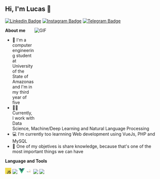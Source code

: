 ## Hi, I'm Lucas 👋
[![Linkedin Badge](https://img.shields.io/badge/-LinkedIn-0e76a8?style=flat-square&logo=Linkedin&logoColor=white)](https://linkedin.com/in/lucas-migliorin-993566197)
[![Instagram Badge](https://img.shields.io/badge/-Instagram-e4405f?style=flat-square&logo=Instagram&logoColor=white)](https://instagram.com/lucas.migliorin/)
[![Telegram Badge](https://img.shields.io/badge/-Telegram-0088cc?style=flat-square&logo=Telegram&logoColor=white)](https://t.me/Lucas_Migliorin)


<img align="right" alt="GIF" src="https://github.com/Gapur/Gapur/blob/master/coding.gif?raw=true" width="408" height="318" />

**About me**
- 🧑 I'm a computer engineering student at University of the State of Amazonas and I'm in my third year of five
- 🧑‍💻 Currently, I work with Data Science, Machine/Deep Learning and Natural Language Processing
- 💻 I'm currently too learnning Web development using VueJs, PHP and MySQL
- 📔 One of my objetives is share knowledge, because that's one of the most important things we can have

**Language and Tools**

<code><img height="20" src="https://raw.githubusercontent.com/github/explore/80688e429a7d4ef2fca1e82350fe8e3517d3494d/topics/javascript/javascript.png"></code>
<code><img height="20" src="https://avatars.githubusercontent.com/u/1525981?s=200&v=4"></code>
<code><img height="20" src="https://raw.githubusercontent.com/github/explore/80688e429a7d4ef2fca1e82350fe8e3517d3494d/topics/vue/vue.png"></code>
<code><img height="20" src="https://raw.githubusercontent.com/github/explore/80688e429a7d4ef2fca1e82350fe8e3517d3494d/topics/mysql/mysql.png"></code>
<code><img height="20" src="https://avatars.githubusercontent.com/u/22138497?s=200&v=4"></code>
<code><img height="20" src="https://avatars.githubusercontent.com/u/3571983?s=200&v=4"></code>


<!--
**Migliorin/migliorin** is a ✨ _special_ ✨ repository because its `README.md` (this file) appears on your GitHub profile.

Here are some ideas to get you started:

- 🔭 I’m currently working on ...
- 🌱 I’m currently learning ...
- 👯 I’m looking to collaborate on ...
- 🤔 I’m looking for help with ...
- 💬 Ask me about ...
- 📫 How to reach me: ...
- 😄 Pronouns: ...
- ⚡ Fun fact: ...
-->
